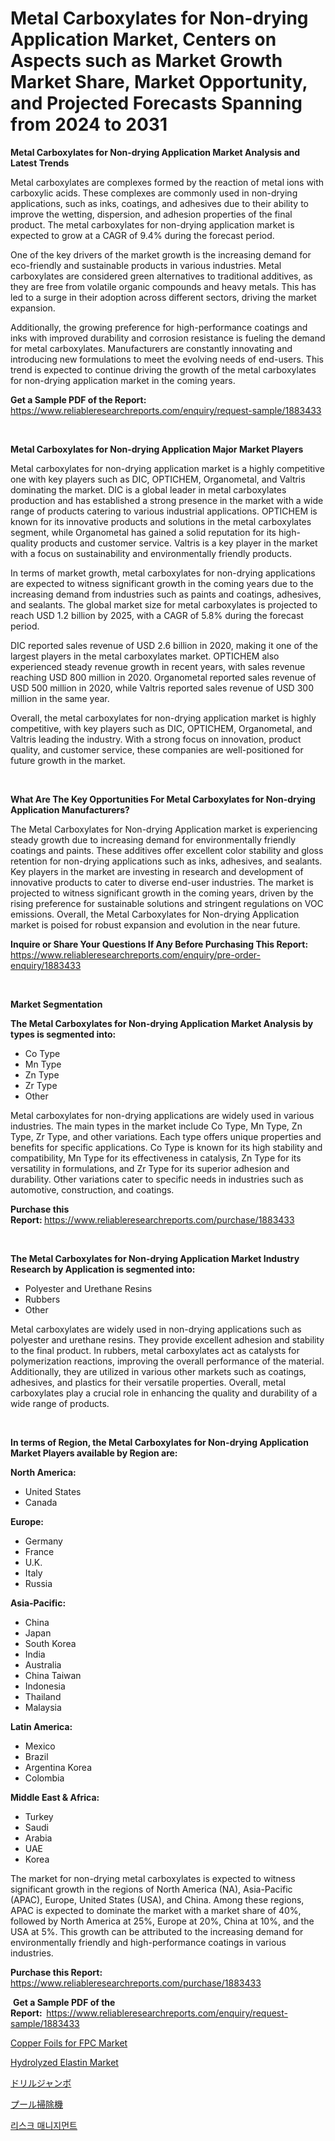 <p><h1>Metal Carboxylates for Non-drying Application Market, Centers on Aspects such as Market Growth Market Share, Market Opportunity, and Projected Forecasts Spanning from 2024 to 2031</h1></p><p><strong>Metal Carboxylates for Non-drying Application Market Analysis and Latest Trends</strong></p>
<p><p>Metal carboxylates are complexes formed by the reaction of metal ions with carboxylic acids. These complexes are commonly used in non-drying applications, such as inks, coatings, and adhesives due to their ability to improve the wetting, dispersion, and adhesion properties of the final product. The metal carboxylates for non-drying application market is expected to grow at a CAGR of 9.4% during the forecast period.</p><p>One of the key drivers of the market growth is the increasing demand for eco-friendly and sustainable products in various industries. Metal carboxylates are considered green alternatives to traditional additives, as they are free from volatile organic compounds and heavy metals. This has led to a surge in their adoption across different sectors, driving the market expansion.</p><p>Additionally, the growing preference for high-performance coatings and inks with improved durability and corrosion resistance is fueling the demand for metal carboxylates. Manufacturers are constantly innovating and introducing new formulations to meet the evolving needs of end-users. This trend is expected to continue driving the growth of the metal carboxylates for non-drying application market in the coming years.</p></p>
<p><strong>Get a Sample PDF of the Report:&nbsp;</strong> <a href="https://www.reliableresearchreports.com/enquiry/request-sample/1883433">https://www.reliableresearchreports.com/enquiry/request-sample/1883433</a></p>
<p>&nbsp;</p>
<p><strong>Metal Carboxylates for Non-drying Application Major Market Players</strong></p>
<p><p>Metal carboxylates for non-drying application market is a highly competitive one with key players such as DIC, OPTICHEM, Organometal, and Valtris dominating the market. DIC is a global leader in metal carboxylates production and has established a strong presence in the market with a wide range of products catering to various industrial applications. OPTICHEM is known for its innovative products and solutions in the metal carboxylates segment, while Organometal has gained a solid reputation for its high-quality products and customer service. Valtris is a key player in the market with a focus on sustainability and environmentally friendly products.</p><p>In terms of market growth, metal carboxylates for non-drying applications are expected to witness significant growth in the coming years due to the increasing demand from industries such as paints and coatings, adhesives, and sealants. The global market size for metal carboxylates is projected to reach USD 1.2 billion by 2025, with a CAGR of 5.8% during the forecast period.</p><p>DIC reported sales revenue of USD 2.6 billion in 2020, making it one of the largest players in the metal carboxylates market. OPTICHEM also experienced steady revenue growth in recent years, with sales revenue reaching USD 800 million in 2020. Organometal reported sales revenue of USD 500 million in 2020, while Valtris reported sales revenue of USD 300 million in the same year.</p><p>Overall, the metal carboxylates for non-drying application market is highly competitive, with key players such as DIC, OPTICHEM, Organometal, and Valtris leading the industry. With a strong focus on innovation, product quality, and customer service, these companies are well-positioned for future growth in the market.</p></p>
<p>&nbsp;</p>
<p><strong>What Are The Key Opportunities For Metal Carboxylates for Non-drying Application Manufacturers?</strong></p>
<p><p>The Metal Carboxylates for Non-drying Application market is experiencing steady growth due to increasing demand for environmentally friendly coatings and paints. These additives offer excellent color stability and gloss retention for non-drying applications such as inks, adhesives, and sealants. Key players in the market are investing in research and development of innovative products to cater to diverse end-user industries. The market is projected to witness significant growth in the coming years, driven by the rising preference for sustainable solutions and stringent regulations on VOC emissions. Overall, the Metal Carboxylates for Non-drying Application market is poised for robust expansion and evolution in the near future.</p></p>
<p><strong>Inquire or Share Your Questions If Any Before Purchasing This Report:</strong> <a href="https://www.reliableresearchreports.com/enquiry/pre-order-enquiry/1883433">https://www.reliableresearchreports.com/enquiry/pre-order-enquiry/1883433</a></p>
<p>&nbsp;</p>
<p><strong>Market Segmentation</strong></p>
<p><strong>The Metal Carboxylates for Non-drying Application Market Analysis by types is segmented into:</strong></p>
<p><ul><li>Co Type</li><li>Mn Type</li><li>Zn Type</li><li>Zr Type</li><li>Other</li></ul></p>
<p><p>Metal carboxylates for non-drying applications are widely used in various industries. The main types in the market include Co Type, Mn Type, Zn Type, Zr Type, and other variations. Each type offers unique properties and benefits for specific applications. Co Type is known for its high stability and compatibility, Mn Type for its effectiveness in catalysis, Zn Type for its versatility in formulations, and Zr Type for its superior adhesion and durability. Other variations cater to specific needs in industries such as automotive, construction, and coatings.</p></p>
<p><strong>Purchase this Report:&nbsp;</strong><a href="https://www.reliableresearchreports.com/purchase/1883433">https://www.reliableresearchreports.com/purchase/1883433</a></p>
<p>&nbsp;</p>
<p><strong>The Metal Carboxylates for Non-drying Application Market Industry Research by Application is segmented into:</strong></p>
<p><ul><li>Polyester and Urethane Resins</li><li>Rubbers</li><li>Other</li></ul></p>
<p><p>Metal carboxylates are widely used in non-drying applications such as polyester and urethane resins. They provide excellent adhesion and stability to the final product. In rubbers, metal carboxylates act as catalysts for polymerization reactions, improving the overall performance of the material. Additionally, they are utilized in various other markets such as coatings, adhesives, and plastics for their versatile properties. Overall, metal carboxylates play a crucial role in enhancing the quality and durability of a wide range of products.</p></p>
<p>&nbsp;</p>
<p><strong>In terms of Region, the Metal Carboxylates for Non-drying Application Market Players available by Region are:</strong></p>
<p>
    <p> <strong> North America: </strong>
        <ul>
            <li>United States</li>
            <li>Canada</li>
        </ul>
        </p> 
    <p> <strong> Europe: </strong>
        <ul>
            <li>Germany</li>
            <li>France</li>
            <li>U.K.</li>
            <li>Italy</li>
            <li>Russia</li>
        </ul>
        </p> 
    <p> <strong> Asia-Pacific: </strong>
        <ul>
            <li>China</li>
            <li>Japan</li>
            <li>South Korea</li>
            <li>India</li>
            <li>Australia</li>
            <li>China Taiwan</li>
            <li>Indonesia</li>
            <li>Thailand</li>
            <li>Malaysia</li>
        </ul>
        </p> 
    <p> <strong> Latin America: </strong>
        <ul>
            <li>Mexico</li>
            <li>Brazil</li>
            <li>Argentina Korea</li>
            <li>Colombia</li>
        </ul>
        </p> 
    <p> <strong> Middle East & Africa: </strong>
        <ul>
            <li>Turkey</li>
            <li>Saudi</li>
            <li>Arabia</li>
            <li>UAE</li>
            <li>Korea</li>
        </ul>
    </p>
    </p>
<p><p>The market for non-drying metal carboxylates is expected to witness significant growth in the regions of North America (NA), Asia-Pacific (APAC), Europe, United States (USA), and China. Among these regions, APAC is expected to dominate the market with a market share of 40%, followed by North America at 25%, Europe at 20%, China at 10%, and the USA at 5%. This growth can be attributed to the increasing demand for environmentally friendly and high-performance coatings in various industries.</p></p>
<p><strong>Purchase this Report: </strong><a href="https://www.reliableresearchreports.com/purchase/1883433">https://www.reliableresearchreports.com/purchase/1883433</a></p>
<p>&nbsp;<strong>Get a Sample PDF of the Report:&nbsp;&nbsp;</strong><a href="https://www.reliableresearchreports.com/enquiry/request-sample/1883433">https://www.reliableresearchreports.com/enquiry/request-sample/1883433</a></p>
<p><strong></strong></p>
<p><p><a href="https://github.com/Whitneyboyettebo9kiw7yr13/Market-Research-Report-List-1/blob/main/copper-foils-for-fpc-market.md">Copper Foils for FPC Market</a></p><p><a href="https://issuu.com/reportprime-2/docs/hydrolyzed-elastin-market-size-2030.pptx">Hydrolyzed Elastin Market</a></p><p><a href="https://github.com/xnljig2898992/Market-Research-Report-List-1/blob/main/70403991882.md">ドリルジャンボ</a></p><p><a href="https://github.com/adcxff01450218/Market-Research-Report-List-1/blob/main/72321641883.md">プール掃除機</a></p><p><a href="https://github.com/trmesnao7959541/Market-Research-Report-List-1/blob/main/60298251544.md">리스크 매니지먼트</a></p></p>